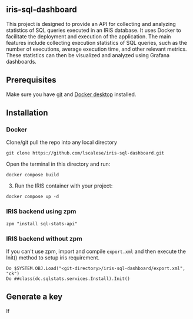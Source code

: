 ## iris-sql-dashboard

This project is designed to provide an API for collecting and analyzing statistics of SQL queries executed in an IRIS database. It uses Docker to facilitate the deployment and execution of the application. The main features include collecting execution statistics of SQL queries, such as the number of executions, average execution time, and other relevant metrics. These statistics can then be visualized and analyzed using Grafana dashboards.


## Prerequisites
Make sure you have [git](https://git-scm.com/book/en/v2/Getting-Started-Installing-Git) and [Docker desktop](https://www.docker.com/products/docker-desktop) installed.

## Installation 

### Docker

Clone/git pull the repo into any local directory

```
git clone https://github.com/lscalese/iris-sql-dashboard.git
```

Open the terminal in this directory and run:

```
docker compose build
```

3. Run the IRIS container with your project:

```
docker compose up -d
```

### IRIS backend using zpm

```
zpm "install sql-stats-api"
```

### IRIS backend without zpm

If you can't use zpm, import and compile `export.xml` and then execute the Init() method to setup iris requirement.  

```
Do $SYSTEM.OBJ.Load("<git-directory>/iris-sql-dashboard/export.xml", "ck")
Do ##class(dc.sqlstats.services.Install).Init()
```


## Generate a key

If 
```

```